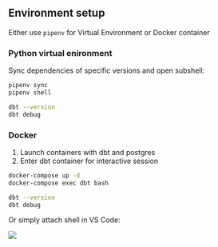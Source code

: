 ## Environment setup

Either use `pipenv` for Virtual Environment or Docker container

### Python virtual enironment

Sync dependencies of specific versions and open subshell:

```bash
pipenv sync
pipenv shell

dbt --version
dbt debug
```

### Docker

1. Launch containers with dbt and postgres
2. Enter dbt container for interactive session

```bash
docker-compose up -d
docker-compose exec dbt bash

dbt --version
dbt debug
```

Or simply attach shell in VS Code:

![](https://habrastorage.org/webt/rc/v9/-k/rcv9-ktw8dlyfyh_rklhigeqgse.png)
